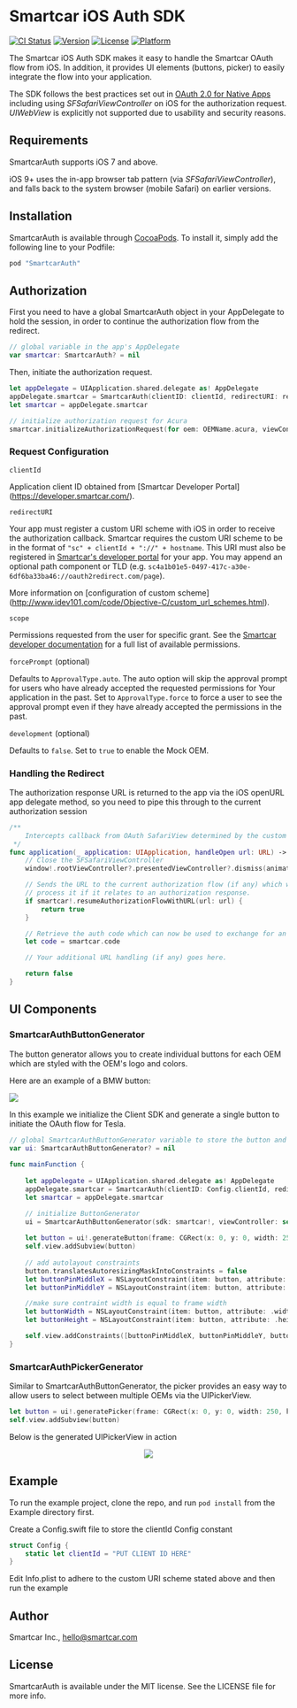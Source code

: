 # Smartcar iOS Auth SDK

[![CI Status](https://img.shields.io/travis/smartcar/ios-sdk.svg?style=flat)](https://travis-ci.com/smartcar/ios-sdk/)
[![Version](https://img.shields.io/cocoapods/v/SmartCarOAuthSDK.svg?style=flat)](http://cocoapods.org/pods/SmartCarOAuthSDK)
[![License](https://img.shields.io/cocoapods/l/SmartCarOAuthSDK.svg?style=flat)](http://cocoapods.org/pods/SmartCarOAuthSDK)
[![Platform](https://img.shields.io/cocoapods/p/SmartCarOAuthSDK.svg?style=flat)](http://cocoapods.org/pods/SmartCarOAuthSDK)

The Smartcar iOS Auth SDK makes it easy to handle the Smartcar OAuth flow from
iOS. In addition, it provides UI elements (buttons, picker) to easily integrate
the flow into your application.

The SDK follows the best practices set out in [OAuth 2.0 for Native Apps](https://tools.ietf.org/html/draft-ietf-oauth-native-apps-06)
including using _SFSafariViewController_ on iOS for the authorization request.
_UIWebView_ is explicitly not supported due to usability and security reasons.

## Requirements

SmartcarAuth supports iOS 7 and above.

iOS 9+ uses the in-app browser tab pattern (via _SFSafariViewController_), and
falls back to the system browser (mobile Safari) on earlier versions.

## Installation

SmartcarAuth is available through [CocoaPods](http://cocoapods.org). To install
it, simply add the following line to your Podfile:

```ruby
pod "SmartcarAuth"
```

## Authorization

First you need to have a global SmartcarAuth object in your AppDelegate to hold
the session, in order to continue the authorization flow from the redirect.

```swift
// global variable in the app's AppDelegate
var smartcar: SmartcarAuth? = nil
```

Then, initiate the authorization request.

```swift
let appDelegate = UIApplication.shared.delegate as! AppDelegate
appDelegate.smartcar = SmartcarAuth(clientID: clientId, redirectURI: redirectURI, scope: scope)
let smartcar = appDelegate.smartcar

// initialize authorization request for Acura
smartcar.initializeAuthorizationRequest(for oem: OEMName.acura, viewController: viewController)
```

### Request Configuration

`clientId`

Application client ID obtained from [Smartcar Developer Portal] (https://developer.smartcar.com/).

`redirectURI`

Your app must register a custom URI scheme with iOS in order to receive the
authorization callback. Smartcar requires the custom URI scheme to be in the
format of `"sc" + clientId + "://" + hostname`. This URI must also be registered
in [Smartcar's developer portal](https://developer.smartcar.com) for your app.
You may append an optional path component or TLD (e.g. `sc4a1b01e5-0497-417c-a30e-6df6ba33ba46://oauth2redirect.com/page`).

More information on [configuration of custom scheme] (http://www.idev101.com/code/Objective-C/custom_url_schemes.html).

`scope`

Permissions requested from the user for specific grant. See the [Smartcar developer documentation](https://developer.smartcar.com/docs)
for a full list of available permissions.

`forcePrompt` (optional)

Defaults to `ApprovalType.auto`. The auto option will skip the approval prompt
for users who have already accepted the requested permissions for Your
application in the past. Set to `ApprovalType.force` to force a user to see the
approval prompt even if they have already accepted the permissions in the past.

`development` (optional)

Defaults to `false`. Set to `true` to enable the Mock OEM.

### Handling the Redirect

The authorization response URL is returned to the app via the iOS openURL app delegate method, so you need to pipe this through to the current authorization session

```swift
/**
	Intercepts callback from OAuth SafariView determined by the custom URI
 */
func application(_ application: UIApplication, handleOpen url: URL) -> Bool {
    // Close the SFSafariViewController
    window!.rootViewController?.presentedViewController?.dismiss(animated: true , completion: nil)

    // Sends the URL to the current authorization flow (if any) which will
    // process it if it relates to an authorization response.
    if smartcar!.resumeAuthorizationFlowWithURL(url: url) {
        return true
    }

    // Retrieve the auth code which can now be used to exchange for an access token
    let code = smartcar.code

    // Your additional URL handling (if any) goes here.

    return false
}
```

## UI Components

### SmartcarAuthButtonGenerator

The button generator allows you to create individual buttons for each OEM which
are styled with the OEM's logo and colors.

Here are an example of a BMW button: 

![](Example/Assets.xcassets/buttons.png)


In this example we initialize the Client SDK and generate a single button to
initiate the OAuth flow for Tesla.

```swift
// global SmartcarAuthButtonGenerator variable to store the button and action
var ui: SmartcarAuthButtonGenerator? = nil
    
func mainFunction {
    
    let appDelegate = UIApplication.shared.delegate as! AppDelegate
    appDelegate.smartcar = SmartcarAuth(clientID: Config.clientId, redirectURI: "sc" + Config.clientId + "://page", scope: ["read_vehicle_info", "read_odometer"])
    let smartcar = appDelegate.smartcar

    // initialize ButtonGenerator
    ui = SmartcarAuthButtonGenerator(sdk: smartcar!, viewController: self)
    
    let button = ui!.generateButton(frame: CGRect(x: 0, y: 0, width: 250, height: 50), for: OEMName.tesla)
    self.view.addSubview(button)
    
    // add autolayout constraints
    button.translatesAutoresizingMaskIntoConstraints = false
    let buttonPinMiddleX = NSLayoutConstraint(item: button, attribute: .centerX, relatedBy: .equal, toItem: self.view, attribute: .centerX, multiplier: 1.0, constant: 0)
    let buttonPinMiddleY = NSLayoutConstraint(item: button, attribute: .centerY, relatedBy: .equal, toItem: self.view, attribute: .centerY, multiplier: 1.5, constant: 0)

    //make sure contraint width is equal to frame width
    let buttonWidth = NSLayoutConstraint(item: button, attribute: .width, relatedBy: .equal, toItem: nil, attribute: .notAnAttribute, multiplier: 1, constant: 250)
    let buttonHeight = NSLayoutConstraint(item: button, attribute: .height, relatedBy: .equal, toItem: nil, attribute: .notAnAttribute, multiplier: 1, constant: 50)

    self.view.addConstraints([buttonPinMiddleX, buttonPinMiddleY, buttonWidth, buttonHeight])
}
```

### SmartcarAuthPickerGenerator

Similar to SmartcarAuthButtonGenerator, the picker provides an easy way to allow
users to select between multiple OEMs via the UIPickerView.

```swift
let button = ui!.generatePicker(frame: CGRect(x: 0, y: 0, width: 250, height: 50))
self.view.addSubview(button)
```

Below is the generated UIPickerView in action

<p align="center">
  <img src="Example/Assets.xcassets/picker.png"/>
</p>

## Example

To run the example project, clone the repo, and run `pod install` from the Example directory first.

Create a Config.swift file to store the clientId Config constant

```swift
struct Config {
    static let clientId = "PUT CLIENT ID HERE"
}
```

Edit Info.plist to adhere to the custom URI scheme stated above and then run the example

## Author

Smartcar Inc., hello@smartcar.com

## License

SmartcarAuth is available under the MIT license. See the LICENSE file for more info.

